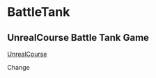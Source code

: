 # BattleTank
## UnrealCourse Battle Tank Game
[UnrealCourse](https://www.kickstarter.com/projects/bentristem/learn-to-make-video-games-unreal-developer-course)

Change
